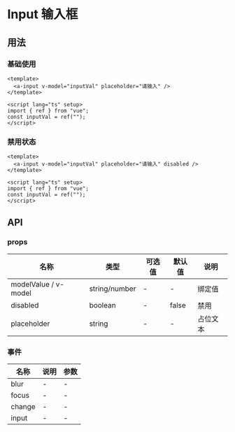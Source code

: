 # Input 输入框

## 用法

### 基础使用


<a-input v-model="inputVal" placeholder="请输入" />

```vue
<template>
  <a-input v-model="inputVal" placeholder="请输入" />
</template>

<script lang="ts" setup>
import { ref } from "vue";
const inputVal = ref("");
</script>
```

### 禁用状态


<a-input v-model="inputVal" placeholder="请输入" disabled   />

```vue
<template>
  <a-input v-model="inputVal" placeholder="请输入" disabled />
</template>

<script lang="ts" setup>
import { ref } from "vue";
const inputVal = ref("");
</script>
```

## API

### props

| 名称                 | 类型          | 可选值 | 默认值 | 说明     |
| -------------------- | ------------- | ------ | ------ | -------- |
| modelValue / v-model | string/number | -      | -      | 绑定值   |
| disabled             | boolean       | -      | false  | 禁用     |
| placeholder          | string        | -      | -      | 占位文本 |

### 事件

| 名称   | 说明 | 参数 |
| ------ | ---- | ---- |
| blur   | -    | -    |
| focus  | -    | -    |
| change | -    | -    |
| input  | -    | -    |

